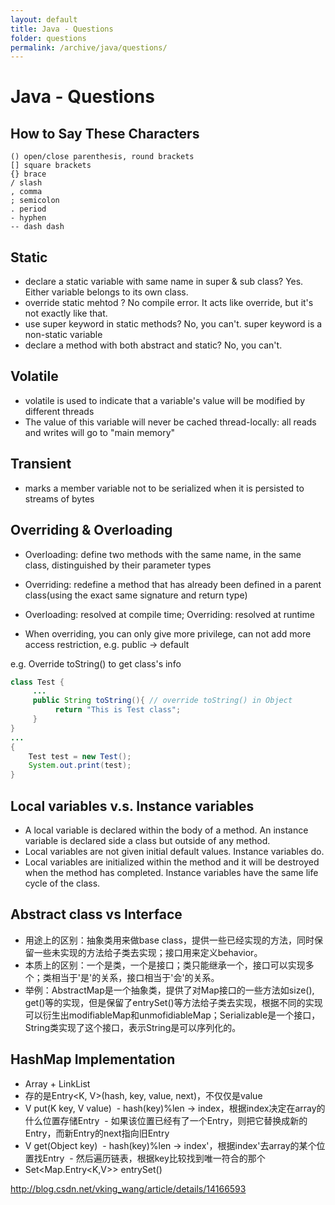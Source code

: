 ```yaml
---
layout: default
title: Java - Questions
folder: questions
permalink: /archive/java/questions/
---
```


# Java - Questions

## How to Say These Characters
```
() open/close parenthesis, round brackets
[] square brackets
{} brace
/ slash
, comma
; semicolon
. period
- hyphen
-- dash dash
```

## Static
- declare a static variable with same name in super & sub class? Yes. Either variable belongs to its own class.
- override static mehtod ? No compile error. It acts like override, but it's not exactly like that.
- use super keyword in static methods? No, you can't. super keyword is a non-static variable
- declare a method with both abstract and static? No, you can't.

## Volatile
- volatile is used to indicate that a variable's value will be modified by different threads
- The value of this variable will never be cached thread-locally: all reads and writes will go to "main memory"

## Transient
- marks a member variable not to be serialized when it is persisted to streams of bytes

## Overriding & Overloading

- Overloading: define two methods with the same name, in the same class, distinguished by their parameter types
- Overriding: redefine a method that has already been defined in a parent class(using the exact same signature and return type)

- Overloading: resolved at compile time; Overriding: resolved at runtime
- When overriding, you can only give more privilege, can not add more access restriction, e.g. public -> default

e.g. Override toString() to get class's info

~~~ java
class Test {
     ...
     public String toString(){ // override toString() in Object
          return "This is Test class";
     }
}
...
{
	Test test = new Test();
	System.out.print(test);
}
~~~

## Local variables v.s. Instance variables
 - A local variable is declared within the body of a method. An instance variable is declared side a class but outside of any method.
 - Local variables are not given initial default values. Instance variables do.
 - Local variables are initialized within the method and it will be destroyed when the method has completed. Instance variables have the same life cycle of the class.

## Abstract class vs Interface
- 用途上的区别：抽象类用来做base class，提供一些已经实现的方法，同时保留一些未实现的方法给子类去实现；接口用来定义behavior。
- 本质上的区别：一个是类，一个是接口；类只能继承一个，接口可以实现多个；类相当于'是'的关系，接口相当于'会'的关系。
- 举例：AbstractMap是一个抽象类，提供了对Map接口的一些方法如size(), get()等的实现，但是保留了entrySet()等方法给子类去实现，根据不同的实现可以衍生出modifiableMap和unmofidiableMap；Serializable是一个接口，String类实现了这个接口，表示String是可以序列化的。

## HashMap Implementation
- Array + LinkList
- 存的是Entry<K, V>(hash, key, value, next)，不仅仅是value
- V put(K key, V value)
  - hash(key)%len -> index，根据index决定在array的什么位置存储Entry
  - 如果该位置已经有了一个Entry，则把它替换成新的Entry，而新Entry的next指向旧Entry
- V get(Object key)
  - hash(key)%len -> index'，根据index'去array的某个位置找Entry
  - 然后遍历链表，根据key比较找到唯一符合的那个
- Set<Map.Entry<K,V>>	entrySet()

http://blog.csdn.net/vking_wang/article/details/14166593

